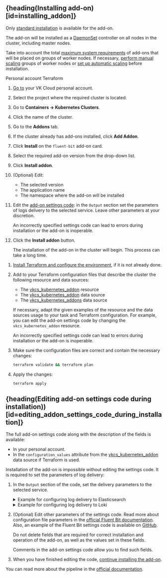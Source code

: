 ## {heading(Installing add-on)[id=installing_addon]}

Only [standard installation](../../../../concepts/addons-and-settings/addons#features_of_installing_addons) is available for the add-on.

The add-on will be installed as a [DaemonSet](https://kubernetes.io/docs/concepts/workloads/controllers/daemonset/) controller on all nodes in the cluster, including master nodes.

Take into account the total [maximum system requirements](../../../../concepts/addons-and-settings/addons) of add-ons that will be placed on groups of worker nodes. If necessary, [perform manual scaling](../../../scale#scale_worker_nodes) groups of worker nodes or [set up automatic scaling](../../../scale#autoscale_worker_nodes) before installation.

<tabpanel>
   <tabs>
   <tablist>
   <tab>Personal account</tab>
   <tab>Terraform</tab>
   </tablist>
   <tabpanel>

   1. [Go to](https://msk.cloud.vk.com/app/) your VK Cloud personal account.
   1. Select the project where the required cluster is located.
   1. Go to **Containers → Kubernetes Clusters**.
   1. Click the name of the cluster.
   1. Go to the **Addons** tab.
   1. If the cluster already has add-ons installed, click **Add Addon**.
   1. Click **Install** on the `fluent-bit` add-on card.
   1. Select the required add-on version from the drop-down list.
   1. Click **Install addon**.
   1. (Optional) Edit:

      - The selected version
      - The application name
      - The namespace where the add-on will be installed

   1. Edit the [add-on settings code](#editing_addon_settings_code_during_installation): in the `Output` section set the parameters of logs delivery to the selected service. Leave other parameters at your discretion.

        <warn>

        An incorrectly specified settings code can lead to errors during installation or the add-on is inoperable.

        </warn>

   1. Click the **Install addon** button.

      The installation of the add-on in the cluster will begin. This process can take a long time.

   </tabpanel>
   <tabpanel>

   1. [Install Terraform and configure the environment](/ru/manage/tools-for-using-services/terraform/quick-start), if it is not already done.
   1. Add to your Terraform configuration files that describe the cluster the following resource and data sources:

      - The [vkcs_kubernetes_addon](https://github.com/vk-cs/terraform-provider-vkcs/blob/master/docs/resources/kubernetes_addon.md) resource
      - The [vkcs_kubernetes_addon](https://github.com/vk-cs/terraform-provider-vkcs/blob/master/docs/data-sources/kubernetes_addon.md) data source
      - The [vkcs_kubernetes_addons](https://github.com/vk-cs/terraform-provider-vkcs/blob/master/docs/data-sources/kubernetes_addons.md) data source

      If necessary, adapt the given examples of the resource and the data sources usage to your task and Terraform configuration. For example, you can edit the add-on settings code by changing the `vkcs_kubernetes_addon` resource.

      <warn>
      An incorrectly specified settings code can lead to errors during installation or the add-on is inoperable.
      </warn>

   1. Make sure the configuration files are correct and contain the necessary changes:

      ```bash
      terraform validate && terraform plan
      ```

   1. Apply the changes:

      ```bash
      terraform apply
      ```

   </tabpanel>
   </tabs>

</tabpanel>

## {heading(Editing add-on settings code during installation))[id=editing_addon_settings_code_during_installation]}

The full add-on settings code along with the description of the fields is available:

- In your personal account.
- In the `configuration_values` attribute from the [vkcs_kubernetes_addon](https://github.com/vk-cs/terraform-provider-vkcs/blob/master/docs/data-sources/kubernetes_addon.md) data source if Terraform is used.

Installation of the add-on is impossible without editing the settings code. It is required to set the parameters of log delivery:

1. In the `Output` section of the code, set the delivery parameters to the selected service.

   <details>

   <summary>Example for configuring log delivery to Elasticsearch</summary>

   <!-- prettier-ignore -->
   ```yaml
   outputs: |
      [OUTPUT]
         Name es
         Match k8s.*
         Host XX.XX.XX.XX
         Logstash_Format On
         Logstash_Prefix k8s
         Logstash_Prefix_Key $kubernetes['pod_name']
         Retry_Limit False
         TLS off
         TLS.debug 4
         TLS.verify off
         Suppress_Type_Name on
         Trace_Error On
         Trace_Output Off
         Replace_Dots On

      [OUTPUT]
         Name es
         Match host.*
         Host XX.XX.XX.XX
         Logstash_Format On
         Logstash_Prefix host
         Logstash_Prefix_Key $_HOSTNAME
         Retry_Limit False
         TLS off
         TLS.debug 4
         TLS.verify off
         Suppress_Type_Name on
         Trace_Error On
         Trace_Output Off
         Replace_Dots On
   ```
   See the [official documentation](https://docs.fluentbit.io/manual/pipeline/outputs/elasticsearch) for details on parameters for Elasticsearch.

   </details>

   <details>

   <summary>Example for configuring log delivery to Loki</summary>

   <!-- prettier-ignore -->
   ```yaml
   outputs: |
      [OUTPUT]
         Name loki
         host XX.XX.XX.XX
         match k8s.*
         labels source=kubernetes, pod=$kubernetes['pod_name'], namespace=$kubernetes['namespace_name']

      [OUTPUT]
         Name loki
         host XX.XX.XX.XX
         match host.*
         labels source=systemd, host=$_HOSTNAME, service=$_SYSTEMD_UNIT
   ```

   See the [official Fluent Bit documentation](https://docs.fluentbit.io/manual/pipeline/outputs/loki) for details on parameters for Loki.

   </details>

1. (Optional) Edit other parameters of the settings code. Read more about configuration file parameters in the [official Fluent Bit documentation](https://docs.fluentbit.io/manual/administration/configuring-fluent-bit/classic-mode/configuration-file). Also, an example of the Fluent Bit settings code is available on [GitHub](https://github.com/fluent/helm-charts/blob/main/charts/fluent-bit/values.yaml).

   <warn>

   Do not delete fields that are required for correct installation and operation of the add-on, as well as the values set in these fields.

   Comments in the add-on settings code allow you to find such fields.

   </warn>

1. When you have finished editing the code, [continue installing the add-on](#installing_addon).

You can read more about the pipeline in the [official documentation](https://docs.fluentbit.io/manual/pipeline).
